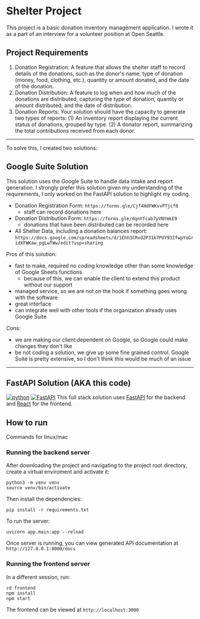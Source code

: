 # Shelter Project
This project is a basic donation inventory management application. I wrote it as a part of an interview for a volunteer position at Open Seattle.

## Project Requirements
1. Donation Registration: A feature that allows the shelter staff to record details of the donations, such as the donor's name, type of donation (money, food, clothing, etc.), quantity or amount donated, and the date of the donation.
1. Donation Distribution: A feature to log when and how much of the donations are distributed, capturing the type of donation, quantity or amount distributed, and the date of distribution.
1. Donation Reports: Your solution should have the capacity to generate two types of reports: (1) An inventory report displaying the current status of donations, grouped by type. (2) A donator report, summarizing the total contributions received from each donor.

----

To solve this, I created two solutions:

## Google Suite Solution
This solution uses the Google Suite to handle data intake and report generation. I strongly prefer this solution given my understanding of the requirements, I only worked on the FastAPI solution to highlight my coding.
- Donation Registration Form: `https://forms.gle/Cjf4HdFWKvvPTjcf8`
  - staff can record donations here
- Donation Distribution Form: `https://forms.gle/dqnYfcab7yVNYmkE9`
  - donations that have been distributed can be recorded here
- All Shelter Data, including a donation balances report: `https://docs.google.com/spreadsheets/d/1Ehh3CRvd2P31k7PUY93IfwpYoGridXFWKaw_pgLwTWw/edit?usp=sharing`

Pros of this solution:
- fast to make, required no coding knowledge other than some knowledge of Google Sheets functions
  - because of this, we can enable the client to extend this product without our support
- managed service, so we are not on the hook if something goes wrong with the software
- great interface
- can integrate well with other tools if the organization already uses Google Suite

Cons:
- we are making our client dependent on Google, so Google could make changes they don't like
- be not coding a solution, we give up some fine grained control. Google Suite is pretty extensive, so I don't think this would be much of an issue
----
## FastAPI Solution (AKA this code)
[![python](https://img.shields.io/badge/Python-3.9-3776AB.svg?style=flat&logo=python&logoColor=white)](https://www.python.org)
[![FastAPI](https://img.shields.io/badge/FastAPI-0.63.0-009688.svg?style=flat&logo=FastAPI&logoColor=white)](https://fastapi.tiangolo.com)
This full stack solution uses [FastAPI](https://fastapi.tiangolo.com) for the backend and [React](https://react.dev) for the frontend.

## How to run
Commands for linux/mac

### Running the backend server

After downloading the project and navigating to the project root directory, create a virtual enviroment and activate it:

```console
python3 -m venv venv
source venv/bin/activate
```

Then install the dependencies:

```console
pip install -r requirements.txt
```
To run the server:

```console
uvicorn app.main:app --reload
```

Once server is running, you can view generated API documentation at `http://127.0.0.1:8000/docs`

### Running the frontend server
In a different session, run:

```console
cd frontend
npm install
npm start
```

The frontend can be viewed at `http://localhost:3000`
